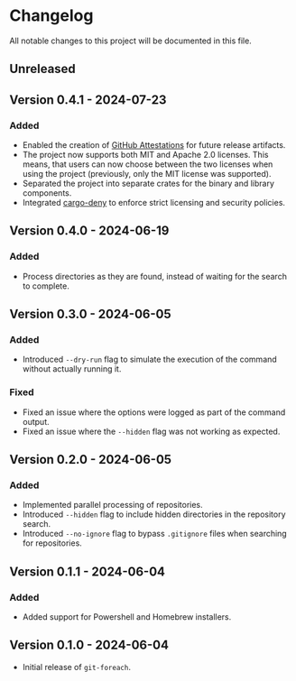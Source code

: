 # Changelog

All notable changes to this project will be documented in this file.

## Unreleased

## Version 0.4.1 - 2024-07-23

### Added

- Enabled the creation
  of [GitHub Attestations](https://github.blog/changelog/2024-06-25-artifact-attestations-is-generally-available/) for
  future release artifacts.
- The project now supports both MIT and Apache 2.0 licenses. This means, that users can now choose between the two
  licenses when using the project (previously, only the MIT license was supported).
- Separated the project into separate crates for the binary and library components.
- Integrated [cargo-deny](https://www.github.com/EmbarkStudios/cargo-deny) to enforce strict licensing and security
  policies.

## Version 0.4.0 - 2024-06-19

### Added

- Process directories as they are found, instead of waiting for the search to complete.

## Version 0.3.0 - 2024-06-05

### Added

- Introduced `--dry-run` flag to simulate the execution of the command without actually running it.

### Fixed

- Fixed an issue where the options were logged as part of the command output.
- Fixed an issue where the `--hidden` flag was not working as expected.

## Version 0.2.0 - 2024-06-05

### Added

- Implemented parallel processing of repositories.
- Introduced `--hidden` flag to include hidden directories in the repository search.
- Introduced `--no-ignore` flag to bypass `.gitignore` files when searching for repositories.

## Version 0.1.1 - 2024-06-04

### Added

- Added support for Powershell and Homebrew installers.

## Version 0.1.0 - 2024-06-04

- Initial release of `git-foreach`.
